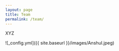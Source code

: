 ```yaml
---
layout: page
title: Team
permalink: /team/
---
```


XYZ

![_config.yml]({{ site.baseurl }}/images/Anshul.jpeg)
